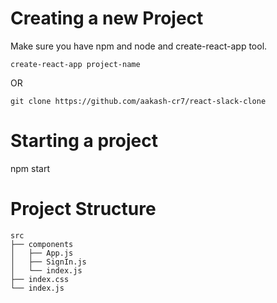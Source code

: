 # Creating a new Project
Make sure you have npm and node and create-react-app tool.

```
create-react-app project-name
```

OR

```
git clone https://github.com/aakash-cr7/react-slack-clone
```

# Starting a project
npm start

# Project Structure

```
src
├── components
│   ├── App.js
│   ├── SignIn.js
│   └── index.js
├── index.css
└── index.js
```
